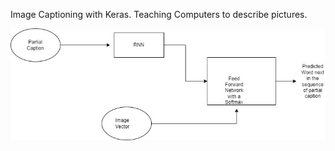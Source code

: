 Image Captioning with Keras.
Teaching Computers to describe pictures.

![alt text](https://github.com/punitsharma077/IC/blob/[branch]/fd.jpg?raw=true)
